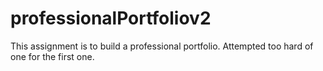 # professionalPortfoliov2
This assignment is to build a professional portfolio. Attempted too hard of one for the first one.
